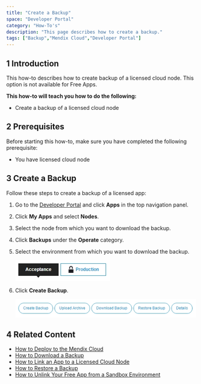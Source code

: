 ```yaml
---
title: "Create a Backup"
space: "Developer Portal"
category: "How-To's"
description: "This page describes how to create a backup."
tags: ["Backup","Mendix Cloud","Developer Portal"]
---
```


## 1 Introduction

This how-to describes how to create backup of a licensed cloud node. This option is not available for Free Apps.

**This how-to will teach you how to do the following:**

*   Create a backup of a licensed cloud node


## 2 Prerequisites

Before starting this how-to, make sure you have completed the following prerequisite:

*   You have licensed cloud node


## 3 Create a Backup

Follow these steps to create a backup of a licensed app:

1. Go to the [Developer Portal](http://home.mendix.com) and click **Apps** in the top navigation panel.
2. Click **My Apps** and select **Nodes**.
3. Select the node from which you want to download the backup.
4. Click **Backups** under the **Operate** category.
5. Select the environment from which you want to download the backup.

    ![](attachments/general/environment.jpg)

6. Click **Create Backup**.

    ![](attachments/operate/backupoptions.jpg)


## 4 Related Content

* [How to Deploy to the Mendix Cloud](deploying-to-the-cloud)
* [How to Download a Backup](how-to-download-a-backup)
* [How to Link an App to a Licensed Cloud Node](how-to-link-app-to-node)
* [How to Restore a Backup](how-to-restore-a-backup)
* [How to Unlink Your Free App from a Sandbox Environment](how-to-unlink-sandbox)
